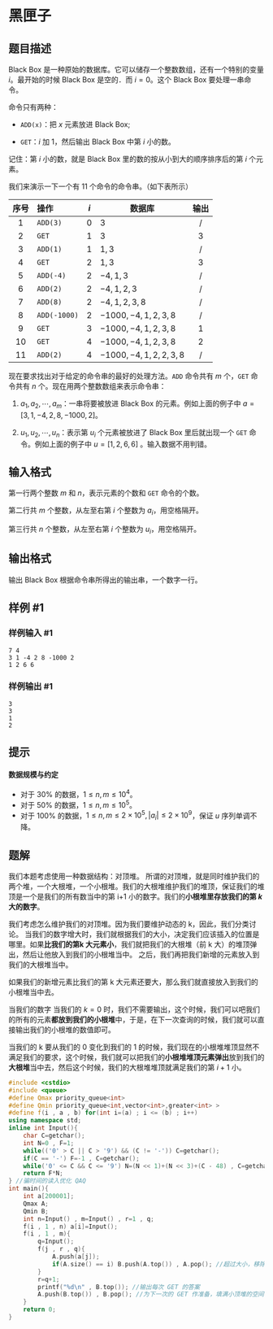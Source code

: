 # 黑匣子

## 题目描述

Black Box 是一种原始的数据库。它可以储存一个整数数组，还有一个特别的变量 $i$。最开始的时候 Black Box 是空的．而 $i=0$。这个 Black Box 要处理一串命令。

命令只有两种：

- `ADD(x)`：把 $x$ 元素放进 Black Box;

- `GET`：$i$ 加 $1$，然后输出 Black Box 中第 $i$ 小的数。

记住：第 $i$ 小的数，就是 Black Box 里的数的按从小到大的顺序排序后的第 $i$ 个元素。

我们来演示一下一个有 11 个命令的命令串。（如下表所示）

| 序号 | 操作 | $i$ | 数据库 | 输出 |
| :--: | :--- | :------: | ------ | :----: |
|   1  | `ADD(3)`     |   $0$    |  $3$  | / |
|   2  | `GET` |   $1$    |  $3$  | $3$ |
|   3  | `ADD(1)` | $1$ | $1,3$ |/|
|   4  | `GET` | $2$ | $1,3$ | $3$ |
|   5  | `ADD(-4)` | $2$ | $-4,1,3$ |/|
|   6  | `ADD(2)` | $2$ | $-4,1,2,3$ |/|
|   7  | `ADD(8)` | $2$ | $-4,1,2,3,8$ |/|
|   8  | `ADD(-1000)` | $2$ | $-1000,-4,1,2,3,8$ |/|
|   9  | `GET` | $3$ | $-1000,-4,1,2,3,8$ | $1$ |
|  10  | `GET` | $4$ | $-1000,-4,1,2,3,8$ | $2$ |
|  11  | `ADD(2)` | $4$ | $-1000,-4,1,2,2,3,8$ |/|

现在要求找出对于给定的命令串的最好的处理方法。`ADD` 命令共有 $m$ 个，`GET` 命令共有 $n$ 个。现在用两个整数数组来表示命令串：

1. $a_1,a_2,\cdots,a_m$：一串将要被放进 Black Box 的元素。例如上面的例子中 $a=[3,1,-4,2,8,-1000,2]$。

2. $u_1,u_2,\cdots,u_n$：表示第 $u_i$ 个元素被放进了 Black Box 里后就出现一个 `GET` 命令。例如上面的例子中 $u=[1,2,6,6]$ 。输入数据不用判错。

## 输入格式

第一行两个整数 $m$ 和 $n$，表示元素的个数和 `GET` 命令的个数。

第二行共 $m$ 个整数，从左至右第 $i$ 个整数为 $a_i$，用空格隔开。

第三行共 $n$ 个整数，从左至右第 $i$ 个整数为 $u_i$，用空格隔开。

## 输出格式

输出 Black Box 根据命令串所得出的输出串，一个数字一行。

## 样例 #1

### 样例输入 #1

```
7 4
3 1 -4 2 8 -1000 2
1 2 6 6
```

### 样例输出 #1

```
3
3
1
2
```

## 提示

#### 数据规模与约定

- 对于 $30\%$ 的数据，$1 \leq n,m \leq 10^{4}$。
- 对于 $50\%$ 的数据，$1 \leq n,m \leq 10^{5}$。
- 对于 $100\%$ 的数据，$1 \leq n,m \leq 2 \times 10^{5},|a_i| \leq 2 \times 10^{9}$，保证 $u$ 序列单调不降。

## 题解
我们本题考虑使用一种数据结构：对顶堆。
所谓的对顶堆，就是同时维护我们的两个堆，一个大根堆，一个小根堆。我们的大根堆维护我们的堆顶，保证我们的堆顶是一个是我们的所有数当中的第 i+1 小的数字。我们的**小根堆里存放我们的第 $k$ 大的数字**。

我们考虑怎么维护我们的对顶堆。因为我们要维护动态的 k，因此，我们分类讨论。
当我们的数字增大时，我们就根据我们的大小，决定我们应该插入的位置是哪里。如果**比我们的第k 大元素小**，我们就把我们的大根堆（前 k 大）的堆顶弹出，然后让他放入到我们的小根堆当中。
之后，我们再把我们新增的元素放入到我们的大根堆当中。

如果我们的新增元素比我们的第 k 大元素还要大，那么我们就直接放入到我们的小根堆当中去。

当我们的数字
当我们的 $k=0$ 时，我们不需要输出，这个时候，我们可以吧我们的所有的元素**都放到我们的小根堆**中，于是，在下一次查询的时候，我们就可以直接输出我们的小根堆的数值即可。

当我们的 k 要从我们的 0 变化到我们的 1 的时候，我们现在的小根堆堆顶显然不满足我们的要求，这个时候，我们就可以把我们的**小根堆堆顶元素弹出**放到我们的**大根堆**当中去，然后这个时候，我们的大根堆堆顶就满足我们的第 $i+1$ 小。

```cpp
#include <cstdio>
#include <queue>
#define Qmax priority_queue<int>
#define Qmin priority_queue<int,vector<int>,greater<int> >
#define f(i , a , b) for(int i=(a) ; i <= (b) ; i++)
using namespace std;
inline int Input(){
    char C=getchar();
    int N=0 , F=1;
    while(('0' > C || C > '9') && (C != '-')) C=getchar();
    if(C == '-') F=-1 , C=getchar();
    while('0' <= C && C <= '9') N=(N << 1)+(N << 3)+(C - 48) , C=getchar();
    return F*N; 
} //骗时间的读入优化 QAQ
int main(){
    int a[200001];
    Qmax A;
    Qmin B;
    int n=Input() , m=Input() , r=1 , q;
    f(i , 1 , n) a[i]=Input();
    f(i , 1 , m){
        q=Input();
        f(j , r , q){
            A.push(a[j]);
            if(A.size() == i) B.push(A.top()) , A.pop(); //超过大小，移除元素
        }
        r=q+1;
        printf("%d\n" , B.top()); //输出每次 GET 的答案
        A.push(B.top()) , B.pop(); //为下一次的 GET 作准备，填满小顶堆的空间
    }
    return 0;
}
```